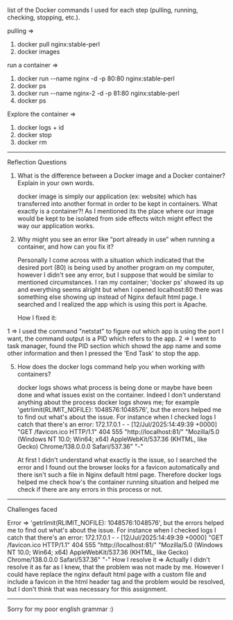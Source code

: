 list of the Docker commands I used for each step (pulling, running, checking, stopping, etc.).

pulling => 
1. docker pull nginx:stable-perl
2. docker images

run a container => 
1. docker run --name nginx -d -p 80:80 nginx:stable-perl
2. docker ps
3. docker run --name nginx-2 -d -p 81:80 nginx:stable-perl
4. docker ps

Explore the container => 
1. docker logs + id
2. docker stop
3. docker rm

_______________________________________________________________________________________________________________________________________________________________________________________________________________________________

Reflection Questions 

1. What is the difference between a Docker image and a Docker container? Explain in your own words.

    docker image is simply our application (ex: website) which has transferred into another format in order to be kept in containers.
    What exactly is a container?! 
	  As I mentioned its the place where our image would be kept to be isolated from side effects witch might effect the way our application works.


3. Why might you see an error like “port already in use” when running a container, and how can you fix it?

    Personally I come across with a situation which indicated that the desired port (80) is being used by another program on my computer, however I didn't see any error, but I suppose that would be similar to mentioned         circumstances.
	  I ran my container; 'docker ps' showed its up and everything seems alright but when I opened localhost:80 there was something else showing up instead of Nginx default html page. I searched and I realized the app which      is using 	this port is Apache. 

   How I fixed it:
   
1 => I used the command "netstat" to figure out which app is using the port I want, the command output is a PID which refers to the app. 
2 => I went to task manager, found the PID section which showd the app name and some other information and then I pressed the 'End Task' to stop the app.



5.  How does the docker logs command help you when working with containers?

    docker logs shows what process is being done or maybe have been done and what issues exist on the container. Indeed I don't understand anything about the process 
	  docker logs shows me; for example 'getrlimit(RLIMIT_NOFILE): 1048576:1048576', but the errors helped me to find out what's about the issue. For instance when I checked 	logs I catch that there's an error:
	172.17.0.1 - - [12/Jul/2025:14:49:39 +0000] "GET /favicon.ico HTTP/1.1" 404 555 "http://localhost:81/" "Mozilla/5.0 (Windows NT 10.0; Win64; x64) AppleWebKit/537.36 	(KHTML, like Gecko) Chrome/138.0.0.0 Safari/537.36" "-"
	
    At first I didn't understand what exactly is the issue, so I searched the error and I found out the browser looks for a favicon automatically and there isn't such a file in Nginx default html page. Therefore docker         logs helped me check how's the container running situation and helped me check if there are any errors in this process or not.

_______________________________________________________________________________________________________________________________________________________________________________________________________________________________

Challenges faced 

Error => 
'getrlimit(RLIMIT_NOFILE): 1048576:1048576', but the errors helped me to find out what's about the issue. For instance when I checked 	logs I catch that there's an error:
172.17.0.1 - - [12/Jul/2025:14:49:39 +0000] "GET /favicon.ico HTTP/1.1" 404 555 "http://localhost:81/" "Mozilla/5.0 (Windows NT 10.0; Win64; x64) AppleWebKit/537.36 	(KHTML, like Gecko) Chrome/138.0.0.0 Safari/537.36" "-"
How I resolve it => Actually I didn't resolve it as far as I knew, that the problem was not made by me. However I could have replace the nginx default html page with a custom file and include a favicon in the html header tag and the problem would be resolved, but I don't think that was necessary for this assignment.

_______________________________________________________________________________________________________________________________________________________________________________________________________________________________

Sorry for my poor english grammar :)
